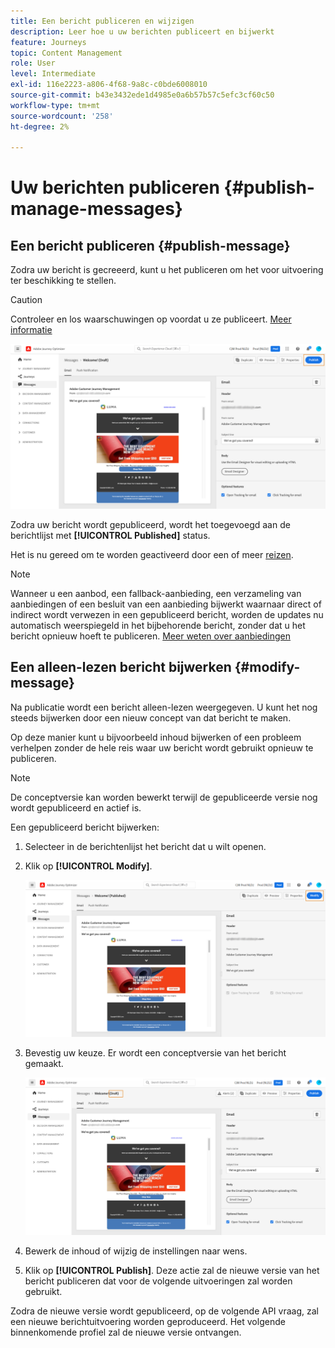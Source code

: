 ```yaml
---
title: Een bericht publiceren en wijzigen
description: Leer hoe u uw berichten publiceert en bijwerkt
feature: Journeys
topic: Content Management
role: User
level: Intermediate
exl-id: 116e2223-a806-4f68-9a8c-c0bde6008010
source-git-commit: b43e3432ede1d4985e0a6b57b57c5efc3cf60c50
workflow-type: tm+mt
source-wordcount: '258'
ht-degree: 2%

---
```


# Uw berichten publiceren {#publish-manage-messages}

## Een bericht publiceren {#publish-message}

Zodra uw bericht is gecreeerd, kunt u het publiceren om het voor uitvoering ter beschikking te stellen.

>[!CAUTION]
>
>Controleer en los waarschuwingen op voordat u ze publiceert. [Meer informatie](alerts.md)

![](assets/publish-message.png)

Zodra uw bericht wordt gepubliceerd, wordt het toegevoegd aan de berichtlijst met **[!UICONTROL Published]** status.

Het is nu gereed om te worden geactiveerd door een of meer [reizen](../building-journeys/journey.md).

>[!NOTE]
>
>Wanneer u een aanbod, een fallback-aanbieding, een verzameling van aanbiedingen of een besluit van een aanbieding bijwerkt waarnaar direct of indirect wordt verwezen in een gepubliceerd bericht, worden de updates nu automatisch weerspiegeld in het bijbehorende bericht, zonder dat u het bericht opnieuw hoeft te publiceren. [Meer weten over aanbiedingen](../offers/get-started/starting-offer-decisioning.md)

## Een alleen-lezen bericht bijwerken {#modify-message}

Na publicatie wordt een bericht alleen-lezen weergegeven. U kunt het nog steeds bijwerken door een nieuw concept van dat bericht te maken.

Op deze manier kunt u bijvoorbeeld inhoud bijwerken of een probleem verhelpen zonder de hele reis waar uw bericht wordt gebruikt opnieuw te publiceren.

>[!NOTE]
>
>De conceptversie kan worden bewerkt terwijl de gepubliceerde versie nog wordt gepubliceerd en actief is.

Een gepubliceerd bericht bijwerken:

1. Selecteer in de berichtenlijst het bericht dat u wilt openen.

1. Klik op **[!UICONTROL Modify]**.

   ![](assets/message-modify.png)

1. Bevestig uw keuze. Er wordt een conceptversie van het bericht gemaakt.

   ![](assets/message-modify-v2.png)

1. Bewerk de inhoud of wijzig de instellingen naar wens.
1. Klik op **[!UICONTROL Publish]**. Deze actie zal de nieuwe versie van het bericht publiceren dat voor de volgende uitvoeringen zal worden gebruikt.

Zodra de nieuwe versie wordt gepubliceerd, op de volgende API vraag, zal een nieuwe berichtuitvoering worden geproduceerd. Het volgende binnenkomende profiel zal de nieuwe versie ontvangen.

<!--For batch messages, the audience/segment being processed in the previous execution will not be affected by the new version. Only the next incoming API call with an audience/segment will generate a new message execution with the new version. -->
